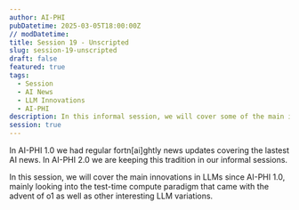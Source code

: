 ```yaml
---
author: AI-PHI
pubDatetime: 2025-03-05T18:00:00Z
// modDatetime:
title: Session 19 - Unscripted
slug: session-19-unscripted
draft: false
featured: true
tags:
  - Session
  - AI News
  - LLM Innovations
  - AI-PHI
description: In this informal session, we will cover some of the main innovations in LLMs since AI-PHI 1.0.
session: true
---
```


In AI-PHI 1.0 we had regular fortn[ai]ghtly news updates covering the lastest AI news. In AI-PHI 2.0 we are keeping this tradition in our informal sessions.

In this session, we will cover the main innovations in LLMs since AI-PHI 1.0, mainly looking into the test-time compute paradigm that came with the advent of o1 as well as other interesting LLM variations. 
